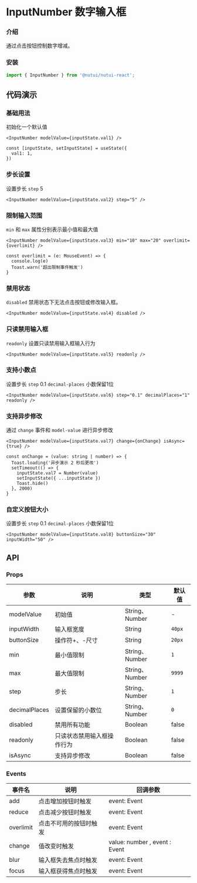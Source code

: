 # InputNumber 数字输入框

### 介绍

通过点击按钮控制数字增减。

### 安装

``` javascript
import { InputNumber } from '@nutui/nutui-react';
```

## 代码演示

### 基础用法

初始化一个默认值

```tsx
<InputNumber modelValue={inputState.val1} />
```
```tsx
const [inputState, setInputState] = useState({
  val1: 1,
})
```

### 步长设置

设置步长 `step` 5 

```tsx
<InputNumber modelValue={inputState.val2} step="5" />
```

### 限制输入范围

`min` 和 `max` 属性分别表示最小值和最大值

```tsx
<InputNumber modelValue={inputState.val3} min="10" max="20" overlimit={overlimit} />
```
```tsx
const overlimit = (e: MouseEvent) => {
  console.log(e)
  Toast.warn('超出限制事件触发')
}
```

### 禁用状态

`disabled` 禁用状态下无法点击按钮或修改输入框。

```tsx
<InputNumber modelValue={inputState.val4} disabled />
```

### 只读禁用输入框

`readonly` 设置只读禁用输入框输入行为

```tsx
<InputNumber modelValue={inputState.val5} readonly />
```

### 支持小数点

设置步长 `step` 0.1  `decimal-places` 小数保留1位

```tsx
<InputNumber modelValue={inputState.val6} step="0.1" decimalPlaces="1" readonly />
```
### 支持异步修改

通过 `change` 事件和 `model-value` 进行异步修改

```tsx
<InputNumber modelValue={inputState.val7} change={onChange} isAsync={true} />
```

```tsx
const onChange = (value: string | number) => {
  Toast.loading('异步演示 2 秒后更改')
  setTimeout(() => {
    inputState.val7 = Number(value)
    setInputState({ ...inputState })
    Toast.hide()
  }, 2000)
}
```
### 自定义按钮大小

设置步长 `step` 0.1  `decimal-places` 小数保留1位

```tsx
<InputNumber modelValue={inputState.val8} buttonSize="30" inputWidth="50" />
```

## API

### Props

| 参数           | 说明                       | 类型           | 默认值     |
|----------------|----------------------------|----------------|------------|
| modelValue        | 初始值                     | String、Number | -          |
| inputWidth    | 输入框宽度                 | String         | `40px`     |
| buttonSize    | 操作符+、-尺寸             | String         | `20px`     |
| min            | 最小值限制                 | String、Number | `1`        |
| max            | 最大值限制                 | String、Number | `9999` |
| step           | 步长                       | String、Number | `1`        |
| decimalPlaces | 设置保留的小数位           | String、Number | `0`        |
| disabled       | 禁用所有功能               | Boolean        | false      |
| readonly       | 只读状态禁用输入框操作行为 | Boolean        | false      |
| isAsync       | 支持异步修改 | Boolean        | false      |

### Events

| 事件名    | 说明                   | 回调参数                       |
|-----------|------------------------|--------------------------------|
| add       | 点击增加按钮时触发     | event: Event                   |
| reduce    | 点击减少按钮时触发     | event: Event                   |
| overlimit | 点击不可用的按钮时触发 | event: Event                   |
| change    | 值改变时触发           | value:  number , event : Event |
| blur      | 输入框失去焦点时触发   | event: Event                   |
| focus     | 输入框获得焦点时触发   | event: Event                   |